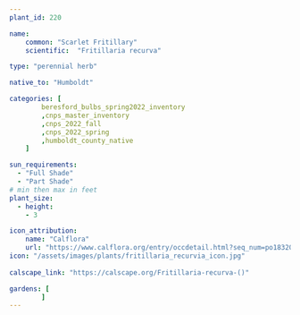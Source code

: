 ```yaml
---
plant_id: 220 

name: 
    common: "Scarlet Fritillary"   
    scientific:  "Fritillaria recurva"  

type: "perennial herb"

native_to: "Humboldt"

categories: [
        beresford_bulbs_spring2022_inventory
        ,cnps_master_inventory
        ,cnps_2022_fall
        ,cnps_2022_spring
        ,humboldt_county_native
    ]

sun_requirements:
  - "Full Shade"
  - "Part Shade"
# min then max in feet
plant_size:
  - height: 
    - 3 

icon_attribution: 
    name: "Calflora"
    url: "https://www.calflora.org/entry/occdetail.html?seq_num=po183206"
icon: "/assets/images/plants/fritillaria_recurvia_icon.jpg"
 
calscape_link: "https://calscape.org/Fritillaria-recurva-()"

gardens: [
        ]
---
```








